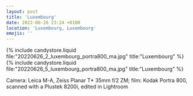 ```yaml
---
layout: post
title: 'Luxembourg'
date: 2022-06-26 23:24 +0100
location: 'Luxembourg, Luxembourg'
emojis: ''
---
```


{% include candystore.liquid file:"20220626_2_luxembourg_portra800_ma.jpg" title:"Luxembourg" %}
{% include candystore.liquid file:"20220626_5_luxembourg_portra800_ma.jpg" title:"Luxembourg" %}

Camera: Leica M-A, Zeiss Planar T\* 35mm f/2 ZM; film: Kodak Portra 800, scanned with a Plustek 8200i, edited in Lightroom
